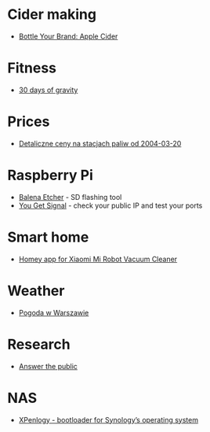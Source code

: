 # Cider making

* [Bottle Your Brand: Apple Cider](https://www.bottleyourbrand.com/cider-labels-pure-apple-2380)

# Fitness

* [30 days of gravity](https://darebee.com/programs/30-days-of-gravity.html?showall=&start=2)

# Prices

* [Detaliczne ceny na stacjach paliw od 2004-03-20](http://mrc.tychy.pl/ceny.paliw/?okres=&slowo=&wykres=duzy)

# Raspberry Pi

* [Balena Etcher](https://www.balena.io/etcher/) - SD flashing tool
* [You Get Signal](https://www.yougetsignal.com/tools/open-ports/) - check your public IP and test your ports

# Smart home

* [Homey app for Xiaomi Mi Robot Vacuum Cleaner](https://github.com/jghaanstra/com.robot.xiaomi-mi)

# Weather

* [Pogoda w Warszawie](http://warszawa.infometeo.pl/)

# Research

* [Answer the public](https://answerthepublic.com/)

# NAS

* [XPenlogy - bootloader for Synology’s operating system](https://xpenology.org/)

